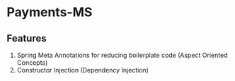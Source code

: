 # Payments-MS

## Features

1. Spring Meta Annotations for reducing boilerplate code (Aspect Oriented Concepts)
2. Constructor Injection (Dependency Injection)